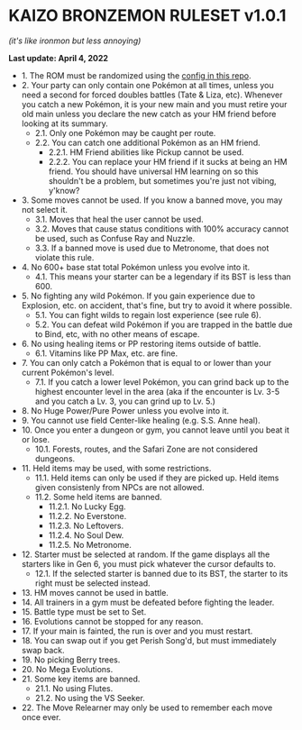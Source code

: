 # KAIZO BRONZEMON RULESET v1.0.1

_(it's like ironmon but less annoying)_

**Last update: April 4, 2022**

* 1\. The ROM must be randomized using the [config in this repo](https://github.com/Corvimae/bronzemon/blob/main/bronzemon-randomizer-settings.rnqs).
* 2\. Your party can only contain one Pokémon at all times, unless you need a second for forced doubles battles (Tate & Liza, etc). Whenever you catch a new Pokémon, it is your new main and you must retire your old main unless you declare the new catch as your HM friend before looking at its summary.
    * 2.1\. Only one Pokémon may be caught per route.
    * 2.2\. You can catch one additional Pokémon as an HM friend.
        * 2.2.1\. HM Friend abilities like Pickup cannot be used.
        * 2.2.2\. You can replace your HM friend if it sucks at being an HM friend. You should have universal HM learning on so this shouldn't be a problem, but sometimes you're just not vibing, y'know?
* 3\. Some moves cannot be used. If you know a banned move, you may not select it. 
   * 3.1\. Moves that heal the user cannot be used.
   * 3.2\. Moves that cause status conditions with 100% accuracy cannot be used, such as Confuse Ray and Nuzzle.
   * 3.3\. If a banned move is used due to Metronome, that does not violate this rule.
* 4\. No 600+ base stat total Pokémon unless you evolve into it.
    * 4.1\. This means your starter can be a legendary if its BST is less than 600.
* 5\. No fighting any wild Pokémon. If you gain experience due to Explosion, etc. on accident, that's fine, but try to avoid it where possible.
    * 5.1\. You can fight wilds to regain lost experience (see rule 6).
    * 5.2\. You can defeat wild Pokémon if you are trapped in the battle due to Bind, etc, with no other means of escape.
* 6\. No using healing items or PP restoring items outside of battle. 
   * 6.1\. Vitamins like PP Max, etc. are fine.
* 7\. You can only catch a Pokémon that is equal to or lower than your current Pokémon's level. 
    * 7.1\. If you catch a lower level Pokémon, you can grind back up to the highest encounter level in the area (aka if the encounter is Lv. 3-5 and you catch a Lv. 3, you can grind up to Lv. 5.)
* 8\. No Huge Power/Pure Power unless you evolve into it.
* 9\. You cannot use field Center-like healing (e.g. S.S. Anne heal).
* 10\. Once you enter a dungeon or gym, you cannot leave until you beat it or lose.
   * 10.1\. Forests, routes, and the Safari Zone are not considered dungeons.
* 11\. Held items may be used, with some restrictions.
   * 11.1\. Held items can only be used if they are picked up. Held items given consistenly from NPCs are not allowed.
   * 11.2\. Some held items are banned.
      * 11.2.1\. No Lucky Egg.
      * 11.2.2\. No Everstone.
      * 11.2.3\. No Leftovers.
      * 11.2.4\. No Soul Dew.
      * 11.2.5\. No Metronome.
* 12\. Starter must be selected at random. If the game displays all the starters like in Gen 6, you must pick whatever the cursor defaults to.
   * 12.1\. If the selected starter is banned due to its BST, the starter to its right must be selected instead.
* 13\. HM moves cannot be used in battle.
* 14\. All trainers in a gym must be defeated before fighting the leader.
* 15\. Battle type must be set to Set.
* 16\. Evolutions cannot be stopped for any reason.
* 17\. If your main is fainted, the run is over and you must restart.
* 18\. You can swap out if you get Perish Song'd, but must immediately swap back.
* 19\. No picking Berry trees.
* 20\. No Mega Evolutions.
* 21\. Some key items are banned.
   * 21.1\. No using Flutes.
   * 21.2\. No using the VS Seeker.
* 22\. The Move Relearner may only be used to remember each move once ever.
